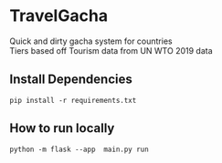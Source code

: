 # TravelGacha

Quick and dirty gacha system for countries  
Tiers based off Tourism data from UN WTO 2019 data

## Install Dependencies

```
pip install -r requirements.txt
```


## How to run locally
```
python -m flask --app  main.py run
```
